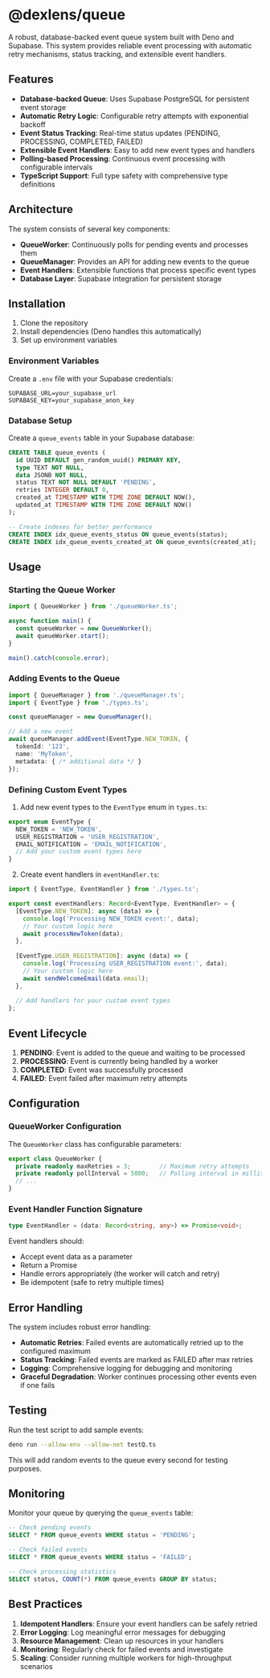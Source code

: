 # @dexlens/queue

A robust, database-backed event queue system built with Deno and Supabase. This system provides reliable event processing with automatic retry mechanisms, status tracking, and extensible event handlers.

## Features

- **Database-backed Queue**: Uses Supabase PostgreSQL for persistent event storage
- **Automatic Retry Logic**: Configurable retry attempts with exponential backoff
- **Event Status Tracking**: Real-time status updates (PENDING, PROCESSING, COMPLETED, FAILED)
- **Extensible Event Handlers**: Easy to add new event types and handlers
- **Polling-based Processing**: Continuous event processing with configurable intervals
- **TypeScript Support**: Full type safety with comprehensive type definitions

## Architecture

The system consists of several key components:

- **QueueWorker**: Continuously polls for pending events and processes them
- **QueueManager**: Provides an API for adding new events to the queue
- **Event Handlers**: Extensible functions that process specific event types
- **Database Layer**: Supabase integration for persistent storage

## Installation

1. Clone the repository
2. Install dependencies (Deno handles this automatically)
3. Set up environment variables

### Environment Variables

Create a `.env` file with your Supabase credentials:

```env
SUPABASE_URL=your_supabase_url
SUPABASE_KEY=your_supabase_anon_key
```

### Database Setup

Create a `queue_events` table in your Supabase database:

```sql
CREATE TABLE queue_events (
  id UUID DEFAULT gen_random_uuid() PRIMARY KEY,
  type TEXT NOT NULL,
  data JSONB NOT NULL,
  status TEXT NOT NULL DEFAULT 'PENDING',
  retries INTEGER DEFAULT 0,
  created_at TIMESTAMP WITH TIME ZONE DEFAULT NOW(),
  updated_at TIMESTAMP WITH TIME ZONE DEFAULT NOW()
);

-- Create indexes for better performance
CREATE INDEX idx_queue_events_status ON queue_events(status);
CREATE INDEX idx_queue_events_created_at ON queue_events(created_at);
```

## Usage

### Starting the Queue Worker

```typescript
import { QueueWorker } from './queueWorker.ts';

async function main() {
  const queueWorker = new QueueWorker();
  await queueWorker.start();
}

main().catch(console.error);
```

### Adding Events to the Queue

```typescript
import { QueueManager } from './queueManager.ts';
import { EventType } from './types.ts';

const queueManager = new QueueManager();

// Add a new event
await queueManager.addEvent(EventType.NEW_TOKEN, {
  tokenId: '123',
  name: 'MyToken',
  metadata: { /* additional data */ }
});
```

### Defining Custom Event Types

1. Add new event types to the `EventType` enum in `types.ts`:

```typescript
export enum EventType {
  NEW_TOKEN = 'NEW_TOKEN',
  USER_REGISTRATION = 'USER_REGISTRATION',
  EMAIL_NOTIFICATION = 'EMAIL_NOTIFICATION',
  // Add your custom event types here
}
```

2. Create event handlers in `eventHandler.ts`:

```typescript
import { EventType, EventHandler } from './types.ts';

export const eventHandlers: Record<EventType, EventHandler> = {
  [EventType.NEW_TOKEN]: async (data) => {
    console.log('Processing NEW_TOKEN event:', data);
    // Your custom logic here
    await processNewToken(data);
  },
  
  [EventType.USER_REGISTRATION]: async (data) => {
    console.log('Processing USER_REGISTRATION event:', data);
    // Your custom logic here
    await sendWelcomeEmail(data.email);
  },
  
  // Add handlers for your custom event types
};
```

## Event Lifecycle

1. **PENDING**: Event is added to the queue and waiting to be processed
2. **PROCESSING**: Event is currently being handled by a worker
3. **COMPLETED**: Event was successfully processed
4. **FAILED**: Event failed after maximum retry attempts

## Configuration

### QueueWorker Configuration

The `QueueWorker` class has configurable parameters:

```typescript
export class QueueWorker {
  private readonly maxRetries = 3;        // Maximum retry attempts
  private readonly pollInterval = 5000;   // Polling interval in milliseconds
  // ...
}
```

### Event Handler Function Signature

```typescript
type EventHandler = (data: Record<string, any>) => Promise<void>;
```

Event handlers should:
- Accept event data as a parameter
- Return a Promise
- Handle errors appropriately (the worker will catch and retry)
- Be idempotent (safe to retry multiple times)

## Error Handling

The system includes robust error handling:

- **Automatic Retries**: Failed events are automatically retried up to the configured maximum
- **Status Tracking**: Failed events are marked as FAILED after max retries
- **Logging**: Comprehensive logging for debugging and monitoring
- **Graceful Degradation**: Worker continues processing other events even if one fails

## Testing

Run the test script to add sample events:

```bash
deno run --allow-env --allow-net testQ.ts
```

This will add random events to the queue every second for testing purposes.

## Monitoring

Monitor your queue by querying the `queue_events` table:

```sql
-- Check pending events
SELECT * FROM queue_events WHERE status = 'PENDING';

-- Check failed events
SELECT * FROM queue_events WHERE status = 'FAILED';

-- Check processing statistics
SELECT status, COUNT(*) FROM queue_events GROUP BY status;
```

## Best Practices

1. **Idempotent Handlers**: Ensure your event handlers can be safely retried
2. **Error Logging**: Log meaningful error messages for debugging
3. **Resource Management**: Clean up resources in your handlers
4. **Monitoring**: Regularly check for failed events and investigate
5. **Scaling**: Consider running multiple workers for high-throughput scenarios
